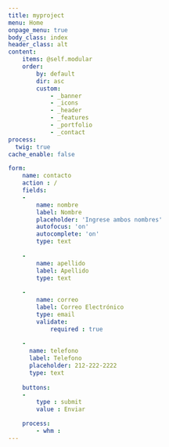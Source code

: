```yaml
---
title: myproject
menu: Home
onpage_menu: true
body_class: index
header_class: alt
content:
    items: @self.modular
    order:
        by: default
        dir: asc
        custom:
            - _banner
            - _icons
            - _header
            - _features
            - _portfolio
            - _contact
process:
  twig: true
cache_enable: false

form:
    name: contacto
    action : /
    fields:
    -
        name: nombre
        label: Nombre
        placeholder: 'Ingrese ambos nombres'
        autofocus: 'on'
        autocomplete: 'on'
        type: text
        
    -
        name: apellido
        label: Apellido
        type: text
        
    -
        name: correo
        label: Correo Electrónico
        type: email
        validate:
            required : true
        
    - 
      name: telefono
      label: Telefono
      placeholder: 212-222-2222
      type: text
    
    buttons:
    -
        type : submit
        value : Enviar

    process:
        - whm :
---
```




